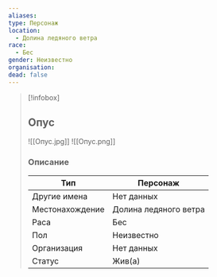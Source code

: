 ```yaml
---
aliases: 
type: Персонаж
location:
  - Долина ледяного ветра
race:
  - Бес
gender: Неизвестно
organisation: 
dead: false
---
```


> [!infobox]
> 
> ## Опус
> 
> ![[Опус.jpg]]
> ![[Опус.png]]
> 
> ### Описание
> 
> | Тип | Персонаж |
> | --- | --- |
> | Другие имена| Нет данных |
> | Местонахождение | Долина ледяного ветра |
> | Раса | Бес |
> | Пол | Неизвестно |
> | Организация | Нет данных |
> | Статус | Жив(а) |


